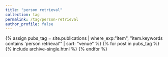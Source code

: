 ```yaml
---
title: "person retrieval"
collection: tag
permalink: /tag/person-retrieval
author_profile: false
---
```

{% assign pubs_tag = site.publications | where_exp:"item", "item.keywords contains 'person retrieval'" | sort: "venue" %}
{% for post in pubs_tag %}
  {% include archive-single.html %}
{% endfor %}